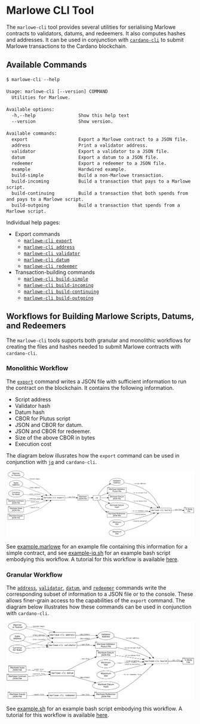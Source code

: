 # Marlowe CLI Tool

The `marlowe-cli` tool provides several utilities for serialising Marlowe contracts to validators, datums, and redeemers. It also computes hashes and addresses. It can be used in conjunction with [`cardano-cli`](https://github.com/input-output-hk/cardano-node/blob/master/cardano-cli/README.md) to submit Marlowe transactions to the Cardano blockchain.


## Available Commands

    $ marlowe-cli --help
    
    Usage: marlowe-cli [--version] COMMAND
      Utilities for Marlowe.
    
    Available options:
      -h,--help                Show this help text
      --version                Show version.
    
    Available commands:
      export                   Export a Marlowe contract to a JSON file.
      address                  Print a validator address.
      validator                Export a validator to a JSON file.
      datum                    Export a datum to a JSON file.
      redeemer                 Export a redeemer to a JSON file.
      example                  Hardwired example.
      build-simple             Build a non-Marlowe transaction.
      build-incoming           Build a transaction that pays to a Marlowe script.
      build-continuing         Build a transaction that both spends from and pays to a Marlowe script.
      build-outgoing           Build a transaction that spends from a Marlowe script.


Individual help pages:

*   Export commands
    *   [`marlowe-cli export`](export.md)
    *   [`marlowe-cli address`](address.md)
    *   [`marlowe-cli validator`](validator.md)
    *   [`marlowe-cli datum`](datum.md)
    *   [`marlowe-cli redeemer`](redeemer.md)
*   Transaction-building commands
    *   [`marlowe-cli build-simple`](build-simple.md)
    *   [`marlowe-cli build-incoming`](build-incoming.md)
    *   [`marlowe-cli build-continuing`](build-continuing.md)
    *   [`marlowe-cli build-outgoing`](build-outgoing.md)


## Workflows for Building Marlowe Scripts, Datums, and Redeemers

The `marlowe-cli` tools supports both granular and monolithic workflows for creating the files and hashes needed to submit Marlowe contracts with `cardano-cli`.


### Monolithic Workflow

The [`export`](export.md) command writes a JSON file with sufficient information to run the contract on the blockchain. It contains the following information.

*   Script address
*   Validator hash
*   Datum hash
*   CBOR for Plutus script
*   JSON and CBOR for datum.
*   JSON and CBOR for redeemer.
*   Size of the above CBOR in bytes
*   Execution cost

The diagram below illusrates how the `export` command can be used in conjunction with [`jq`](https://stedolan.github.io/jq/manual/) and `cardano-cli`.

![Marlowe workflow using `marlowe-cli`, `jq`, and `cardano-cli`.](diagrams/workflow-jq.svg)

See [example.marlowe](example.marlowe) for an example file containing this information for a simple contract, and see [example-jq.sh](example-jq.sh) for an example bash script embodying this workflow. A tutorial for this workflow is available [here](tutorial-jq.md).


### Granular Workflow

The [`address`](address.md), [`validator`](validator.md), [`datum`](datum.md), and [`redeemer`](redeemer.md) commands write the corresponding subset of information to a JSON file or to the console. These allows finer-grain access to the capabilities of the `export` command. The diagram below illustrates how these commands can be used in conjunction with `cardano-cli`.

![Marlowe workflow using `marlowe-cli` and `cardano-cli`.](diagrams/workflow.svg)

See [example.sh](example.sh) for an example bash script embodying this workflow. A tutorial for this workflow is available [here](tutorial.md).
